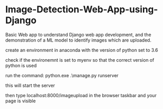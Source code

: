 # Image-Detection-Web-App-using-Django
Basic Web app to understand Django web app development, and the demonstration of a ML model to identify images which are uploaded.

create an environment in anaconda with the version of python set to 3.6

check if the environemnt is set to myenv so that the correct version of python is used

run the command:
python.exe .\manage.py runserver

this will start the server

then type 
localhost:8000/imageupload in the browser taskbar and your page is visible
